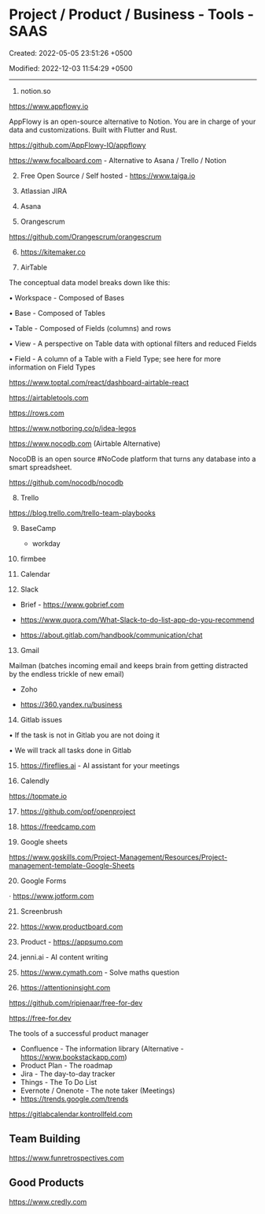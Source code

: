 # Project / Product / Business - Tools - SAAS

Created: 2022-05-05 23:51:26 +0500

Modified: 2022-12-03 11:54:29 +0500

---

1. notion.so

<https://www.appflowy.io>

AppFlowy is an open-source alternative to Notion. You are in charge of your data and customizations. Built with Flutter and Rust.

<https://github.com/AppFlowy-IO/appflowy>

<https://www.focalboard.com> - Alternative to Asana / Trello / Notion

2. Free Open Source / Self hosted - <https://www.taiga.io>

3. Atlassian JIRA

4. Asana

5. Orangescrum

<https://github.com/Orangescrum/orangescrum>

6. <https://kitemaker.co>

7. AirTable

The conceptual data model breaks down like this:

• Workspace - Composed of Bases

• Base - Composed of Tables

• Table - Composed of Fields (columns) and rows

• View - A perspective on Table data with optional filters and reduced Fields

• Field - A column of a Table with a Field Type; see here for more information on Field Types

<https://www.toptal.com/react/dashboard-airtable-react>

<https://airtabletools.com>

<https://rows.com>

<https://www.notboring.co/p/idea-legos>

<https://www.nocodb.com> (Airtable Alternative)

NocoDB is an open source #NoCode platform that turns any database into a smart spreadsheet.

<https://github.com/nocodb/nocodb>

8. Trello

<https://blog.trello.com/trello-team-playbooks>

9. BaseCamp

   - workday

10. firmbee

11. Calendar

12. Slack

- Brief - <https://www.gobrief.com>

- <https://www.quora.com/What-Slack-to-do-list-app-do-you-recommend>

- <https://about.gitlab.com/handbook/communication/chat>

13. Gmail

Mailman (batches incoming email and keeps brain from getting distracted by the endless trickle of new email)

- Zoho

- <https://360.yandex.ru/business>

14. Gitlab issues

• If the task is not in Gitlab you are not doing it

• We will track all tasks done in Gitlab

15. <https://fireflies.ai> - AI assistant for your meetings

16. Calendly

<https://topmate.io>

17. <https://github.com/opf/openproject>

18. <https://freedcamp.com>

19. Google sheets

<https://www.goskills.com/Project-Management/Resources/Project-management-template-Google-Sheets>

20. Google Forms

· <https://www.jotform.com>

21. Screenbrush

22. <https://www.productboard.com>

23. Product - <https://appsumo.com>

24. jenni.ai - AI content writing

25. <https://www.cymath.com> - Solve maths question

26. <https://attentioninsight.com>

<https://github.com/ripienaar/free-for-dev>

<https://free-for.dev>

The tools of a successful product manager

- Confluence - The information library (Alternative - <https://www.bookstackapp.com>)
- Product Plan - The roadmap
- Jira - The day-to-day tracker
- Things - The To Do List
- Evernote / Onenote - The note taker (Meetings)
- <https://trends.google.com/trends>

<https://gitlabcalendar.kontrollfeld.com>

## Team Building

<https://www.funretrospectives.com>

## Good Products

<https://www.credly.com>
